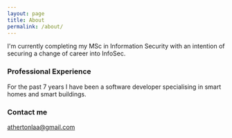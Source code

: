 ```yaml
---
layout: page
title: About
permalink: /about/
---
```


I'm currently completing my MSc in Information Security with an intention of securing a change of career into InfoSec.

### Professional Experience

For the past 7 years I have been a software developer specialising in smart homes and smart buildings.

### Contact me

[athertonlaa@gmail.com](mailto:athertonlaa@gmail.com)
